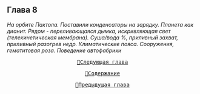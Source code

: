 ## Глава 8

*На орбите Пактола. Поставили конденсаторы на зарядку. Планета как дианит. Рядом - переливающаяся дымка, искривляющая свет (телекинетическая мембрана). Суша/вода %, приливный захват, приливный разогрев недр. Климатические пояса. Сооружения, гематитовая роза. Поведение автофабрики*


<div align="center">
<a href="/Воды%20Пактола/Том%2001/Часть%2001/Глава%2009.md"><pre>🚀Следующая глава</pre></a>
<a href="/Воды%20Пактола/Содержание.md"><pre>📑Содержание</pre></a>
<a href="/Воды%20Пактола/Том%2001/Часть%2001/Глава%2007.md"><pre>🚩Предыдущая глава</pre></a>
</div>
